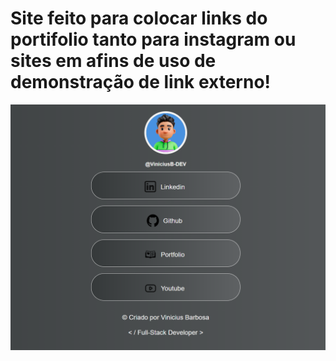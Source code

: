 # Site feito para colocar links do portifolio tanto para instagram ou sites em afins de uso de demonstração de link externo!

<img src="./assests/avatar.jpg">
